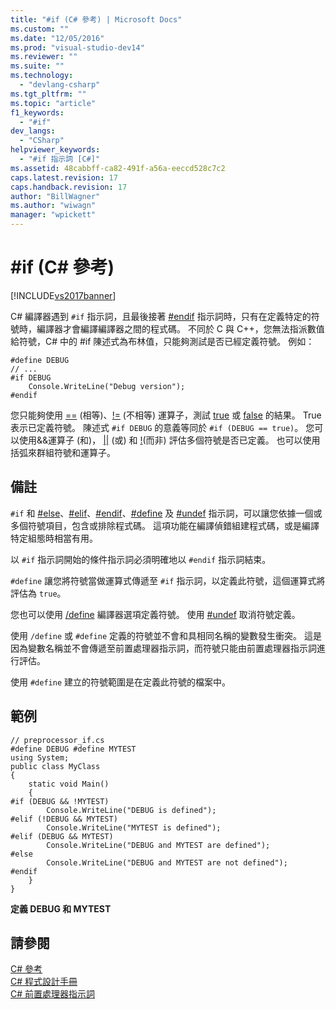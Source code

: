```yaml
---
title: "#if (C# 參考) | Microsoft Docs"
ms.custom: ""
ms.date: "12/05/2016"
ms.prod: "visual-studio-dev14"
ms.reviewer: ""
ms.suite: ""
ms.technology: 
  - "devlang-csharp"
ms.tgt_pltfrm: ""
ms.topic: "article"
f1_keywords: 
  - "#if"
dev_langs: 
  - "CSharp"
helpviewer_keywords: 
  - "#if 指示詞 [C#]"
ms.assetid: 48cabbff-ca82-491f-a56a-eeccd528c7c2
caps.latest.revision: 17
caps.handback.revision: 17
author: "BillWagner"
ms.author: "wiwagn"
manager: "wpickett"
---
```

# #if (C# 參考)
[!INCLUDE[vs2017banner](../../../csharp/includes/vs2017banner.md)]

C\# 編譯器遇到 `#if` 指示詞，且最後接著 [\#endif](../../../csharp/language-reference/preprocessor-directives/preprocessor-endif.md) 指示詞時，只有在定義特定的符號時，編譯器才會編譯編譯器之間的程式碼。  不同於 C 與 C\+\+，您無法指派數值給符號，C\# 中的 \#if 陳述式為布林值，只能夠測試是否已經定義符號。  例如：  
  
```  
#define DEBUG  
// ...  
#if DEBUG  
    Console.WriteLine("Debug version");  
#endif  
```  
  
 您只能夠使用 [\=\=](../../../csharp/language-reference/operators/equality-comparison-operator.md) \(相等\)、[\!\=](../../../csharp/language-reference/operators/not-equal-operator.md) \(不相等\) 運算子，測試 [true](../../../csharp/language-reference/keywords/true.md) 或 [false](../../../csharp/language-reference/keywords/false.md) 的結果。  True 表示已定義符號。  陳述式 `#if DEBUG` 的意義等同於 `#if (DEBUG == true)`。  您可以使用&&運算子 \(和\)， [&#124;&#124;](../Topic/%7C%7C%20Operator%20\(C%23%20Reference\).md) \(或\) 和 [\!](../../../csharp/language-reference/operators/logical-negation-operator.md)\(而非\) 評估多個符號是否已定義。  也可以使用括弧來群組符號和運算子。  
  
## 備註  
 `#if` 和 [\#else](../../../csharp/language-reference/preprocessor-directives/preprocessor-else.md)、[\#elif](../../../csharp/language-reference/preprocessor-directives/preprocessor-elif.md)、[\#endif](../../../csharp/language-reference/preprocessor-directives/preprocessor-endif.md)、[\#define](../../../csharp/language-reference/preprocessor-directives/preprocessor-define.md) 及 [\#undef](../../../csharp/language-reference/preprocessor-directives/preprocessor-undef.md) 指示詞，可以讓您依據一個或多個符號項目，包含或排除程式碼。  這項功能在編譯偵錯組建程式碼，或是編譯特定組態時相當有用。  
  
 以 `#if` 指示詞開始的條件指示詞必須明確地以 `#endif` 指示詞結束。  
  
 `#define` 讓您將符號當做運算式傳遞至 `#if` 指示詞，以定義此符號，這個運算式將評估為 `true`。  
  
 您也可以使用 [\/define](../../../csharp/language-reference/compiler-options/define-compiler-option.md) 編譯器選項定義符號。  使用 [\#undef](../../../csharp/language-reference/preprocessor-directives/preprocessor-undef.md) 取消符號定義。  
  
 使用 `/define` 或 `#define` 定義的符號並不會和具相同名稱的變數發生衝突。  這是因為變數名稱並不會傳遞至前置處理器指示詞，而符號只能由前置處理器指示詞進行評估。  
  
 使用 `#define` 建立的符號範圍是在定義此符號的檔案中。  
  
## 範例  
  
```  
// preprocessor_if.cs  
#define DEBUG #define MYTEST  
using System;  
public class MyClass   
{  
    static void Main()   
    {  
#if (DEBUG && !MYTEST)  
        Console.WriteLine("DEBUG is defined");  
#elif (!DEBUG && MYTEST)  
        Console.WriteLine("MYTEST is defined");  
#elif (DEBUG && MYTEST)  
        Console.WriteLine("DEBUG and MYTEST are defined");  
#else  
        Console.WriteLine("DEBUG and MYTEST are not defined");  
#endif  
    }  
}  
```  
  
  **定義 DEBUG 和 MYTEST**   
## 請參閱  
 [C\# 參考](../../../visual-basic/reference/command-line-compiler/index.md)   
 [C\# 程式設計手冊](../../../csharp/programming-guide/index.md)   
 [C\# 前置處理器指示詞](../../../csharp/language-reference/preprocessor-directives/index.md)
